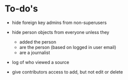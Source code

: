 # To-do's

* hide foreign key admins from non-superusers

* hide person objects from everyone unless they 
	* added the person
	* are the person (based on logged in user email)
	* are a journalist

* log of who viewed a source

* give contributors access to add, but not edit or delete
